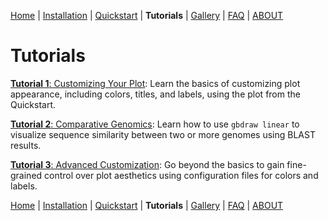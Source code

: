 [Home](../DOCS.md) | [Installation](../INSTALL.md) | [Quickstart](../QUICKSTART.md) | **Tutorials** | [Gallery](../GALLERY.md) | [FAQ](../FAQ.md) | [ABOUT](../ABOUT.md)
# Tutorials


[**Tutorial 1**: Customizing Your Plot](./1_Customizing_Plots.md): Learn the basics of customizing plot appearance, including colors, titles, and labels, using the plot from the Quickstart.

[**Tutorial 2**: Comparative Genomics](./2_Comparative_Genomics.md): Learn how to use `gbdraw linear` to visualize sequence similarity between two or more genomes using BLAST results.

[**Tutorial 3**: Advanced Customization](./3_Advanced_Customization.md): Go beyond the basics to gain fine-grained control over plot aesthetics using configuration files for colors and labels.

[Home](../DOCS.md) | [Installation](../INSTALL.md) | [Quickstart](../QUICKSTART.md) | **Tutorials** | [Gallery](../GALLERY.md) | [FAQ](../FAQ.md) | [ABOUT](../ABOUT.md)

